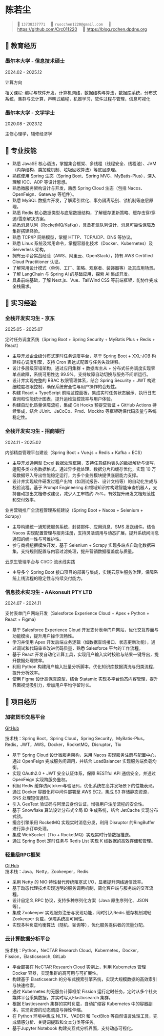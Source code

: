 # 陈若尘

> <span class="icon">&#xe60f;</span> `13738337771`&emsp;
> <span class="icon">&#xe7ca;</span> `ruocchen1220@gmail.com`&emsp;
> <span class="icon">&#xe600;</span> https://github.com/Crc011220&emsp;
> <span class="icon">&#xe673;</span> https://blog.rcchen.dpdns.org


<!-- <img class="avatar" src=""> -->

## &#xe80c; 教育经历

<div class="entry-title">
    <h3>墨尔本大学 - 信息技术硕士</h3> 
    <p>2024.02 - 2025.12</p>
</div>
计算方向

相关课程: 编程与软件开发，计算机网络，数据结构与算法，数据库系统，分布式系统，集群与云计算，声明式编程，机器学习，软件过程与管理，信息可视化
<div class="entry-title">
    <h3>墨尔本大学 - 文学学士</h3> 
    <p>2020.08 - 2023.12</p>
</div>
主修心理学，辅修经济学


## &#xecfa; 专业技能
- 熟悉 JavaSE 核心语法，掌握集合框架、多线程（线程安全、线程池）、JVM（内存结构、类加载机制、垃圾回收算法）等底层原理。
- 熟练使用 Spring 生态（Spring Boot、Spring MVC、MyBatis-Plus），深入理解 IOC、AOP 等设计思想。
- 熟悉微服务架构设计与开发，熟悉 Spring Cloud 生态（包括 Nacos、OpenFeign、Gateway 等组件）。
- 熟悉 MySQL 数据库开发，了解索引优化、事务隔离级别、锁机制等底层原理。
- 熟悉 Redis 核心数据类型与底层数据结构，了解缓存更新策略、缓存击穿/穿透/雪崩解决方案。
- 熟悉消息队列（RocketMQ/Kafka），具备死信队列设计、消息可靠性保障及集群搭建经验。
- 熟悉 TCP/IP 网络模型，掌握 HTTP、TCP/UDP、DNS 等协议。
- 熟悉 Linux 系统及常用命令，掌握容器化技术（Docker、Kubernetes）及 Serverless 架构。
- 拥有云平台实战经验（AWS、阿里云、OpenStack），持有 AWS Certified Cloud Practitioner 认证。
- 了解常用设计模式（单例、工厂、策略、观察者、装饰器等）及其应用场景。
- 了解 LangChain 与 Spring AI 的基础应用，探索 AI 集成开发。
- 具备前端基础，了解 Next.js、Vue、TailWind CSS 等前端框架，能协作完成全栈需求。

## &#xe618; 实习经验

<div alt="entry-title">
    <h3>全栈开发实习生 - 京东</h3> 
    <p>2025.05 - 2025.07</p>
</div>

定时任务调度系统（Spring Boot + Spring Security + MyBatis Plus + Redis + React）
- 主导开发企业级分布式定时任务调度平台，基于 Spring Boot + XXL-JOB 构建核心调度引擎，支持 Cron 表达式配置与任务失效转移。
- 设计多层级容错架构，通过应用集群 + 数据库主从 + 分布式任务调度实现零单点故障，系统可用性达 99.9%，支持故障自动切换与服务不间断运行。
- 设计并实现完整的 RBAC 权限管理体系，结合 Spring Security + JWT 构建细粒度权限控制，确保系统安全性与用户操作的合规性。
- 构建 React + TypeScript 前端监控面板，集成实时任务状态展示、执行日志查询和性能统计图表，提升运维监控效率与用户体验。
- 构建自动化质量保障流程，集成 Git Hooks 预提交验证 + GitHub Actions 持续集成，结合 JUnit、JaCoCo、Pmd、Mockito 等框架确保代码质量与系统稳定性。
<div alt="entry-title">
    <h3>全栈开发实习生 - 招商银行</h3> 
    <p>2024.11 - 2025.02</p>
</div>

内部精益管理平台建设（Spring Boot + Vue.js + Redis + Kafka + ECS）
- 主导开发通用型 Excel 数据处理框架，支持任意结构表头的数据解析与读写，适配多类业务数据格式。通过异步批处理、数据分片和缓存优化，实现 10 万级数据导入导出性能稳定运行，为多个业务模块提供底层能力支撑。
- 设计并实现软件研发过程产出物（如测试报告、设计文档等）的自动化生成与校验流程。基于 Prompt Engineering 和领域知识库构建智能审查机器人，支持自动提出文档修改建议，减少人工审核约 75%，有效提升研发文档规范性和交付效率。

业务营销推广全流程管理系统建设（Spring Boot + Nacos + Selenium + Scrapy）
- 主导构建统一通知微服务系统，封装邮件、应用消息、SMS 发送组件。结合 Nacos 实现配置管理与服务注册，支持灵活调用与动态扩展，提升系统间消息通知的统一性与可维护性。
- 参与商机挖掘模块开发，基于 Selenium + Scrapy 实现多站点自动化数据采集，支持规则配置与内容过滤处理，提升营销数据覆盖度与质量。

云原生管理平台与 CI/CD 流水线实践
- 主导多个 Spring Boot 接口项目的部署与集成，实践云原生服务治理，保障系统上线流程的稳定性与持续交付能力。

<div class="entry-title">
    <h3>信息技术实习生 - AAkonsult PTY LTD</h3> 
    <p>2024.07 - 2024.11</p>
</div>

支付表单门户网站开发（Salesforce Experience Cloud + Apex + Python + React + Figma）
- 基于 Salesforce Experience Cloud 开发支付表单门户网站，优化交互界面与功能模块，提升用户操作流畅性。
- 学习并使用 Apex 开发后端业务逻辑（如数据查询接口、状态更新功能），通过调试和代码审查改进代码质量，熟悉 Salesforce 平台的工作流程。
- 基于 React 开发自动化计算工具，实现用户输入实时校验与结果一键导出，提升数据处理效率。
- 利用 Python 构建用户输入批量分析脚本，优化知识库数据清洗与归类流程，提升分析效率。
- 使用 Figma 设计高保真原型，结合 Statamic 实现多平台动态内容管理，提升界面视觉吸引力，增加用户平均停留时长。


## &#xe635; 项目经历

<div class="entry-title">
    <h3>加密货币交易平台</h3>
    <a href="https://github.com/Crc011220/coin-exchange">GitHub</a>
</div>

技术栈：Spring Boot，Spring Cloud，Spring Security，MyBatis-Plus，Redis，JWT，AWS，Docker，RocketMQ，Disruptor，Tio
- 基于 Spring Cloud 设计微服务架构，采用 Nacos 实现服务注册与配置中心，通过 OpenFeign 完成服务间调用，并结合 LoadBalancer 实现服务端负载均衡。
- 实现 OAuth2.0 + JWT 安全认证体系，保障 RESTful API 通信安全，并通过 OpenFeign 实现跨服务鉴权。
- 利用 Redis 缓存访问token与验证码，优化系统在高并发场景下的性能表现。
- 通过 Docker 容器化将中间件部署至 AWS EC2，集成 S3 存储静态资源，SNS 处理短信通知。
- 引入 GeeTest 验证码与阿里云身份认证，增强用户注册流程的安全性。
- 基于 Snowflake 算法设计分布式全局 ID 生成系统，结合 JetCache 实现分布式锁。
- 撮合引擎采用 RocketMQ 实现实时消息分发，利用 Disruptor 的RingBuffer进行异步订单处理。
- 集成 WebSocket（Tio + RocketMQ）实现实时行情数据推送。
- 通过 Spring Boot 定时任务与 Redis List 实现 K 线数据的高效存储和管理。

<div class="entry-title">
    <h3>轻量级RPC框架</h3> 
    <a href="https://github.com/Crc011220/RPC">GitHub</a>
</div>
技术栈：Java，Netty，Zookeeper，Redis

- 采用 Netty 的 NIO 特性替代传统阻塞式 I/O，显著提升网络通信效率。
- 基于动态代理技术实现透明的服务调用机制，简化客户端与服务端的交互流程。
- 设计自定义 RPC 协议，支持多种序列化方案（Java 原生序列化、JSON 等）。
- 集成 Zookeeper 实现服务注册与发现功能，同时引入Redis 缓存机制减轻 Zookeeper 负载，保障系统高可用性。
- 实现多种负载均衡算法（随机、轮询等），优化服务提供者的流量分配。


<div class="entry-title">
    <h3>云计算数据分析平台</h3> 
</div>
技术栈：Python，NeCTAR Research Cloud，Kubernetes，Docker，Fission，Elasticsearch, GitLab

- 平台部署在 NeCTAR Research Cloud 实例上，利用 Kubernetes 管理 Docker 容器，实现集群的高可用与可扩展性。
- 构建基于 Elasticsearch 的分布式搜索引擎系统，实现大规模数据的高效索引与快速检索。
- 通过 Kubernetes 的无服务计算框架 Fission 运行定时任务，定时从多个社交媒体平台采集数据，并实时写入Elasticsearch 集群。
- 根据 Elasticsearch 集群的实时负载，自动扩缩容 Kubernetes 中的容器副本，实现资源的动态调度与弹性伸缩。
- 在 Python 环境中集成 NLTK、VADER 和 TextBlob 等自然语言处理工具，完成情感分析、关键词提取和文本分类等任务。
- 基于Jupyter Notebook 构建交互式分析界面，支持动态可视化。
